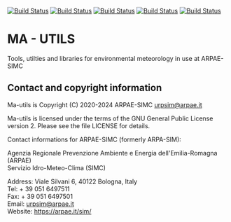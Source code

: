 [![Build Status](https://simc.arpae.it/moncic-ci/ma_utils/rocky8.png)](https://simc.arpae.it/moncic-ci/ma_utils/)
[![Build Status](https://simc.arpae.it/moncic-ci/ma_utils/rocky9.png)](https://simc.arpae.it/moncic-ci/ma_utils/)
[![Build Status](https://simc.arpae.it/moncic-ci/ma_utils/fedora38.png)](https://simc.arpae.it/moncic-ci/ma_utils/)
[![Build Status](https://simc.arpae.it/moncic-ci/ma_utils/fedora40.png)](https://simc.arpae.it/moncic-ci/ma_utils/)
[![Build Status](https://copr.fedorainfracloud.org/coprs/simc/stable/package/ma_utils/status_image/last_build.png)](https://copr.fedorainfracloud.org/coprs/simc/stable/package/ma_utils/)

# MA - UTILS

Tools, utilties and libraries for environmental meteorology
in use at ARPAE-SIMC

## Contact and copyright information

Ma-utils is Copyright (C) 2020-2024  ARPAE-SIMC <urpsim@arpae.it>

Ma-utils is licensed under the terms of the GNU General Public License version
2.  Please see the file LICENSE for details.

Contact informations for ARPAE-SIMC (formerly ARPA-SIM):

  Agenzia Regionale Prevenzione Ambiente e Energia dell'Emilia-Romagna (ARPAE)  
  Servizio Idro-Meteo-Clima (SIMC)  

  Address: Viale Silvani 6, 40122 Bologna, Italy  
  Tel: + 39 051 6497511  
  Fax: + 39 051 6497501  
  Email: urpsim@arpae.it  
  Website: https://arpae.it/sim/  

